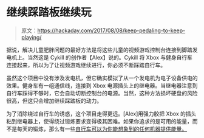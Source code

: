 # 继续踩踏板继续玩

> 原文：<https://hackaday.com/2017/08/08/keep-pedaling-to-keep-playing/>

据说，解决儿童肥胖问题的最好方法是将这些儿童的视频游戏控制台连接到脚踏发电机上。当然这是 Cykill 的创作者【Alex】说的。Cykill 将 Xbox 与健身自行车连接起来，所以为了让视频游戏继续进行，你必须不断踩踏自行车。

虽然这个项目中没有涉及发电机，但它确实模拟了从一个发电机为电子设备供电的效果。健身车有一组通信线，连接到 Xbox 电源插头上的继电器。当继电器注意到自行车踩得不够时，它会自动切断控制台的电源。当然，这种方法损坏硬盘的风险很高，但这只会增加继续踩踏板的动力。

为了消除绕过自行车的诱惑，这个项目走得更远。[Alex]用强力胶把 Xbox 的插头粘到继电器上，使得绕过锻炼要求变得极其困难。如果你追求的是可用的能量，而不是每天的锻炼，那么有一些[自行车可以为你能想象到的任何机器提供能量。](http://hackaday.com/2015/04/15/bike-powered-everything/)